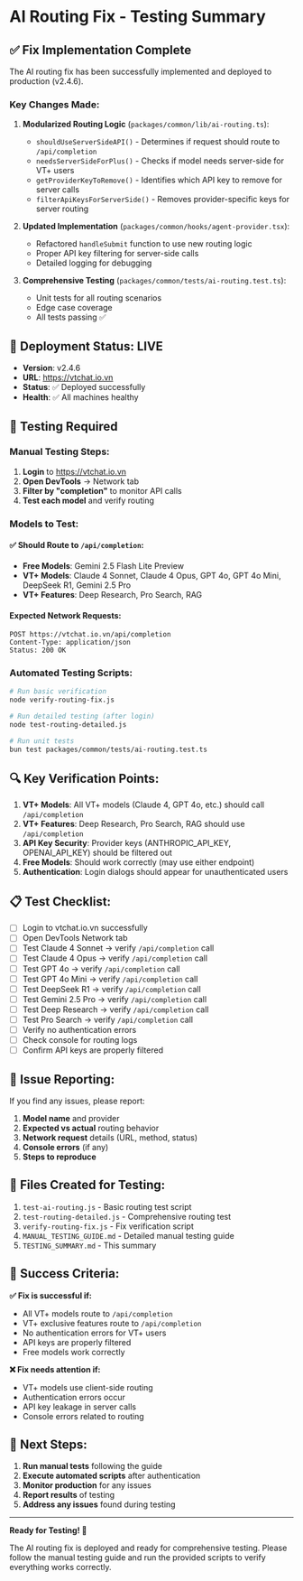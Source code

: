 # AI Routing Fix - Testing Summary

## ✅ Fix Implementation Complete

The AI routing fix has been successfully implemented and deployed to production (v2.4.6).

### Key Changes Made:

1. **Modularized Routing Logic** (`packages/common/lib/ai-routing.ts`):
   - `shouldUseServerSideAPI()` - Determines if request should route to `/api/completion`
   - `needsServerSideForPlus()` - Checks if model needs server-side for VT+ users
   - `getProviderKeyToRemove()` - Identifies which API key to remove for server calls
   - `filterApiKeysForServerSide()` - Removes provider-specific keys for server routing

2. **Updated Implementation** (`packages/common/hooks/agent-provider.tsx`):
   - Refactored `handleSubmit` function to use new routing logic
   - Proper API key filtering for server-side calls
   - Detailed logging for debugging

3. **Comprehensive Testing** (`packages/common/tests/ai-routing.test.ts`):
   - Unit tests for all routing scenarios
   - Edge case coverage
   - All tests passing ✅

## 🚀 Deployment Status: LIVE

- **Version**: v2.4.6
- **URL**: https://vtchat.io.vn
- **Status**: ✅ Deployed successfully
- **Health**: ✅ All machines healthy

## 🧪 Testing Required

### Manual Testing Steps:

1. **Login** to https://vtchat.io.vn
2. **Open DevTools** → Network tab
3. **Filter by "completion"** to monitor API calls
4. **Test each model** and verify routing

### Models to Test:

#### ✅ Should Route to `/api/completion`:
- **Free Models**: Gemini 2.5 Flash Lite Preview
- **VT+ Models**: Claude 4 Sonnet, Claude 4 Opus, GPT 4o, GPT 4o Mini, DeepSeek R1, Gemini 2.5 Pro
- **VT+ Features**: Deep Research, Pro Search, RAG

#### Expected Network Requests:
```
POST https://vtchat.io.vn/api/completion
Content-Type: application/json
Status: 200 OK
```

### Automated Testing Scripts:

```bash
# Run basic verification
node verify-routing-fix.js

# Run detailed testing (after login)
node test-routing-detailed.js

# Run unit tests
bun test packages/common/tests/ai-routing.test.ts
```

## 🔍 Key Verification Points:

1. **VT+ Models**: All VT+ models (Claude 4, GPT 4o, etc.) should call `/api/completion`
2. **VT+ Features**: Deep Research, Pro Search, RAG should use `/api/completion`
3. **API Key Security**: Provider keys (ANTHROPIC_API_KEY, OPENAI_API_KEY) should be filtered out
4. **Free Models**: Should work correctly (may use either endpoint)
5. **Authentication**: Login dialogs should appear for unauthenticated users

## 📋 Test Checklist:

- [ ] Login to vtchat.io.vn successfully
- [ ] Open DevTools Network tab
- [ ] Test Claude 4 Sonnet → verify `/api/completion` call
- [ ] Test Claude 4 Opus → verify `/api/completion` call  
- [ ] Test GPT 4o → verify `/api/completion` call
- [ ] Test GPT 4o Mini → verify `/api/completion` call
- [ ] Test DeepSeek R1 → verify `/api/completion` call
- [ ] Test Gemini 2.5 Pro → verify `/api/completion` call
- [ ] Test Deep Research → verify `/api/completion` call
- [ ] Test Pro Search → verify `/api/completion` call
- [ ] Verify no authentication errors
- [ ] Check console for routing logs
- [ ] Confirm API keys are properly filtered

## 🐛 Issue Reporting:

If you find any issues, please report:
1. **Model name** and provider
2. **Expected vs actual** routing behavior
3. **Network request** details (URL, method, status)
4. **Console errors** (if any)
5. **Steps to reproduce**

## 📁 Files Created for Testing:

1. `test-ai-routing.js` - Basic routing test script
2. `test-routing-detailed.js` - Comprehensive routing test
3. `verify-routing-fix.js` - Fix verification script
4. `MANUAL_TESTING_GUIDE.md` - Detailed manual testing guide
5. `TESTING_SUMMARY.md` - This summary

## 🎯 Success Criteria:

**✅ Fix is successful if:**
- All VT+ models route to `/api/completion`
- VT+ exclusive features route to `/api/completion` 
- No authentication errors for VT+ users
- API keys are properly filtered
- Free models work correctly

**❌ Fix needs attention if:**
- VT+ models use client-side routing
- Authentication errors occur
- API key leakage in server calls
- Console errors related to routing

## 🔄 Next Steps:

1. **Run manual tests** following the guide
2. **Execute automated scripts** after authentication
3. **Monitor production** for any issues
4. **Report results** of testing
5. **Address any issues** found during testing

---

**Ready for Testing! 🚀**

The AI routing fix is deployed and ready for comprehensive testing. Please follow the manual testing guide and run the provided scripts to verify everything works correctly.

